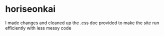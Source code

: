 # horiseonkai
I made changes and cleaned up the .css doc provided to make the site run efficiently with less messy code
